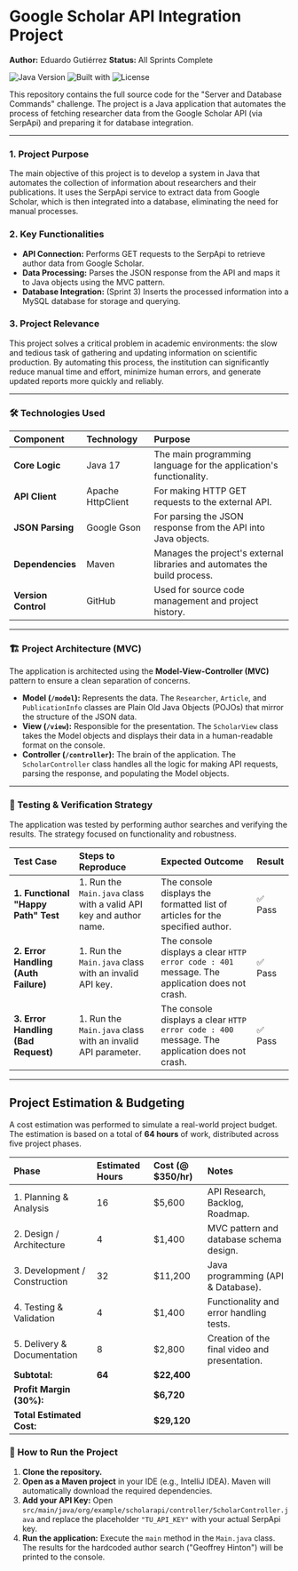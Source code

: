 # Google Scholar API Integration Project

**Author:** Eduardo Gutiérrez
**Status:** All Sprints Complete

![Java Version](https://img.shields.io/badge/java-17-blue)
![Built with](https://img.shields.io/badge/built%20with-Maven-orange)
![License](https://img.shields.io/badge/license-MIT-lightgrey)

This repository contains the full source code for the "Server and Database Commands" challenge. The project is a Java application that automates the process of fetching researcher data from the Google Scholar API (via SerpApi) and preparing it for database integration.

---

### 1. Project Purpose
The main objective of this project is to develop a system in Java that automates the collection of information about researchers and their publications. It uses the SerpApi service to extract data from Google Scholar, which is then integrated into a database, eliminating the need for manual processes.

### 2. Key Functionalities
* **API Connection:** Performs GET requests to the SerpApi to retrieve author data from Google Scholar.
* **Data Processing:** Parses the JSON response from the API and maps it to Java objects using the MVC pattern.
* **Database Integration:** (Sprint 3) Inserts the processed information into a MySQL database for storage and querying.

### 3. Project Relevance
This project solves a critical problem in academic environments: the slow and tedious task of gathering and updating information on scientific production. By automating this process, the institution can significantly reduce manual time and effort, minimize human errors, and generate updated reports more quickly and reliably.

---

### 🛠️ Technologies Used

| Component         | Technology         | Purpose                                                      |
| :---------------- | :----------------- | :----------------------------------------------------------- |
| **Core Logic** | Java 17            | The main programming language for the application's functionality. |
| **API Client** | Apache HttpClient  | For making HTTP GET requests to the external API.            |
| **JSON Parsing** | Google Gson        | For parsing the JSON response from the API into Java objects. |
| **Dependencies** | Maven              | Manages the project's external libraries and automates the build process. |
| **Version Control**| GitHub             | Used for source code management and project history.         |

---

### 🏗️ Project Architecture (MVC)

The application is architected using the **Model-View-Controller (MVC)** pattern to ensure a clean separation of concerns.

* **Model (`/model`):** Represents the data. The `Researcher`, `Article`, and `PublicationInfo` classes are Plain Old Java Objects (POJOs) that mirror the structure of the JSON data.
* **View (`/view`):** Responsible for the presentation. The `ScholarView` class takes the Model objects and displays their data in a human-readable format on the console.
* **Controller (`/controller`):** The brain of the application. The `ScholarController` class handles all the logic for making API requests, parsing the response, and populating the Model objects.

---

### 🧪 Testing & Verification Strategy

The application was tested by performing author searches and verifying the results. The strategy focused on functionality and robustness.

| Test Case | Steps to Reproduce | Expected Outcome | Result |
| :--- | :--- | :--- | :--- |
| **1. Functional "Happy Path" Test** | 1. Run the `Main.java` class with a valid API key and author name. | The console displays the formatted list of articles for the specified author. | ✅ Pass |
| **2. Error Handling (Auth Failure)**| 1. Run the `Main.java` class with an invalid API key. | The console displays a clear `HTTP error code : 401` message. The application does not crash. | ✅ Pass |
| **3. Error Handling (Bad Request)**| 1. Run the `Main.java` class with an invalid API parameter. | The console displays a clear `HTTP error code : 400` message. The application does not crash. | ✅ Pass |

---

## Project Estimation & Budgeting
A cost estimation was performed to simulate a real-world project budget. The estimation is based on a total of **64 hours** of work, distributed across five project phases.

| Phase                      | Estimated Hours | Cost (@ $350/hr) | Notes                                      |
| :------------------------- | :-------------- | :--------------- | :----------------------------------------- |
| 1. Planning & Analysis     | 16              | $5,600           | API Research, Backlog, Roadmap.            |
| 2. Design / Architecture   | 4               | $1,400           | MVC pattern and database schema design.    |
| 3. Development / Construction | 32              | $11,200          | Java programming (API & Database).         |
| 4. Testing & Validation    | 4               | $1,400           | Functionality and error handling tests.    |
| 5. Delivery & Documentation| 8               | $2,800           | Creation of the final video and presentation. |
| **Subtotal:** | **64** | **$22,400** |                                            |
| **Profit Margin (30%):** |                 | **$6,720** |                                            |
| **Total Estimated Cost:** |                 | **$29,120** |
### 🚀 How to Run the Project

1.  **Clone the repository.**
2.  **Open as a Maven project** in your IDE (e.g., IntelliJ IDEA). Maven will automatically download the required dependencies.
3.  **Add your API Key:** Open `src/main/java/org/example/scholarapi/controller/ScholarController.java` and replace the placeholder `"TU_API_KEY"` with your actual SerpApi key.
4.  **Run the application:** Execute the `main` method in the `Main.java` class. The results for the hardcoded author search ("Geoffrey Hinton") will be printed to the console.